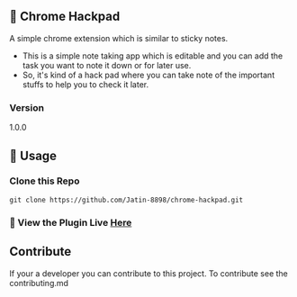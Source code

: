 ##  🔷 Chrome Hackpad
A simple chrome extension which is similar to sticky notes.
- This is a simple note taking app which is editable and you can add the task you want to note it down or for later use. 
- So, it's kind of a hack pad where you can take note of the important stuffs to help you to check it later.

### Version
1.0.0

## 📝 Usage

### Clone this Repo
```
git clone https://github.com/Jatin-8898/chrome-hackpad.git
```

### 🚩 View the Plugin Live [Here](https://chrome.google.com/webstore/detail/hack-pad/ahhhnbaeakjgbfmgbjknbmlckapjnccp)

## Contribute
If your a developer you can contribute to this project. 
To contribute see the contributing.md 
